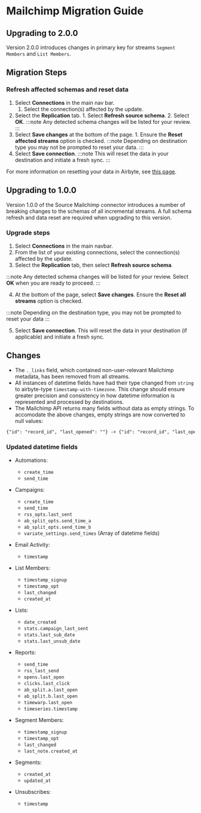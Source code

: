 # Mailchimp Migration Guide

## Upgrading to 2.0.0

Version 2.0.0 introduces changes in primary key for streams `Segment Members` and `List Members`.

## Migration Steps

### Refresh affected schemas and reset data

1. Select **Connections** in the main nav bar.
   1. Select the connection(s) affected by the update.
2. Select the **Replication** tab. 1. Select **Refresh source schema**. 2. Select **OK**. :::note
   Any detected schema changes will be listed for your review. :::
3. Select **Save changes** at the bottom of the page. 1. Ensure the **Reset affected streams**
   option is checked. :::note Depending on destination type you may not be prompted to reset your
   data. :::
4. Select **Save connection**. :::note This will reset the data in your destination and initiate a
   fresh sync. :::

For more information on resetting your data in Airbyte, see
[this page](https://docs.airbyte.com/operator-guides/reset).

## Upgrading to 1.0.0

Version 1.0.0 of the Source Mailchimp connector introduces a number of breaking changes to the
schemas of all incremental streams. A full schema refresh and data reset are required when upgrading
to this version.

### Upgrade steps

1. Select **Connections** in the main navbar.
2. From the list of your existing connections, select the connection(s) affected by the update.
3. Select the **Replication** tab, then select **Refresh source schema**.

:::note Any detected schema changes will be listed for your review. Select **OK** when you are ready
to proceed. :::

4. At the bottom of the page, select **Save changes**. Ensure the **Reset all streams** option is
   checked.

:::note Depending on the destination type, you may not be prompted to reset your data :::

5. Select **Save connection**. This will reset the data in your destination (if applicable) and
   initiate a fresh sync.

## Changes

- The `._links` field, which contained non-user-relevant Mailchimp metadata, has been removed from
  all streams.
- All instances of datetime fields have had their type changed from `string` to airbyte-type
  `timestamp-with-timezone`. This change should ensure greater precision and consistency in how
  datetime information is represented and processed by destinations.
- The Mailchimp API returns many fields without data as empty strings. To accomodate the above
  changes, empty strings are now converted to null values:

```md
{"id": "record_id", "last_opened": ""} -> {"id": "record_id", "last_opened": null}
```

### Updated datetime fields

- Automations:

  - `create_time`
  - `send_time`

- Campaigns:

  - `create_time`
  - `send_time`
  - `rss_opts.last_sent`
  - `ab_split_opts.send_time_a`
  - `ab_split_opts.send_time_b`
  - `variate_settings.send_times` (Array of datetime fields)

- Email Activity:

  - `timestamp`

- List Members:

  - `timestamp_signup`
  - `timestamp_opt`
  - `last_changed`
  - `created_at`

- Lists:

  - `date_created`
  - `stats.campaign_last_sent`
  - `stats.last_sub_date`
  - `stats.last_unsub_date`

- Reports:

  - `send_time`
  - `rss_last_send`
  - `opens.last_open`
  - `clicks.last_click`
  - `ab_split.a.last_open`
  - `ab_split.b.last_open`
  - `timewarp.last_open`
  - `timeseries.timestamp`

- Segment Members:

  - `timestamp_signup`
  - `timestamp_opt`
  - `last_changed`
  - `last_note.created_at`

- Segments:

  - `created_at`
  - `updated_at`

- Unsubscribes:
  - `timestamp`
